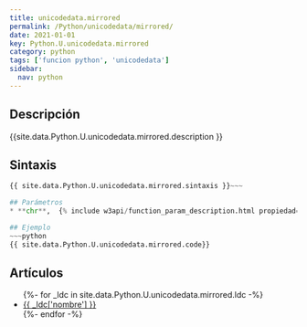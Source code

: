 ```yaml
---
title: unicodedata.mirrored
permalink: /Python/unicodedata/mirrored/
date: 2021-01-01
key: Python.U.unicodedata.mirrored
category: python
tags: ['funcion python', 'unicodedata']
sidebar: 
  nav: python
---
```


## Descripción
{{site.data.Python.U.unicodedata.mirrored.description }}

## Sintaxis
~~~python
{{ site.data.Python.U.unicodedata.mirrored.sintaxis }}~~~

## Parámetros
* **chr**,  {% include w3api/function_param_description.html propiedad=site.data.Python.U.unicodedata.mirrored valor="chr" %}

## Ejemplo
~~~python
{{ site.data.Python.U.unicodedata.mirrored.code}}
~~~

## Artículos
<ul>
{%- for _ldc in site.data.Python.U.unicodedata.mirrored.ldc -%}
   <li>
       <a href="{{_ldc['url'] }}">{{ _ldc['nombre'] }}</a>
   </li>
{%- endfor -%}
</ul>
